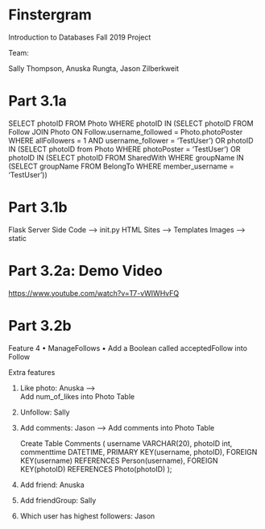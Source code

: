 # Finstergram
Introduction to Databases Fall 2019 Project

Team:

Sally Thompson, Anuska Rungta, Jason Zilberkweit 


# Part 3.1a
SELECT photoID FROM Photo WHERE photoID IN 
(SELECT photoID FROM Follow JOIN Photo ON Follow.username_followed = Photo.photoPoster WHERE allFollowers = 1 AND username_follower = ‘TestUser’) OR photoID IN (SELECT photoID from Photo WHERE photoPoster = ‘TestUser’)
OR 
photoID IN (SELECT photoID FROM SharedWith WHERE groupName IN (SELECT groupName FROM BelongTo WHERE member_username = ‘TestUser’)) 



# Part 3.1b
Flask Server Side Code --> init.py
HTML Sites --> Templates 
Images --> static

# Part 3.2a: Demo Video
https://www.youtube.com/watch?v=T7-vWIWHvFQ


# Part 3.2b
Feature 4 
•	ManageFollows
•	Add a Boolean called acceptedFollow into Follow

Extra features
1.	Like photo: Anuska --> 	
    Add num_of_likes into Photo Table
    
2.	Unfollow: Sally

3.	Add comments: Jason --> 
    Add comments into Photo Table
    
    Create Table Comments ( 
    username VARCHAR(20),
    photoID int, 
    commenttime DATETIME,
    PRIMARY KEY(username, photoID),
    FOREIGN KEY(username) REFERENCES Person(username),
    FOREIGN KEY(photoID) REFERENCES Photo(photoID)
    );
    
4.	Add friend: Anuska

5.	Add friendGroup: Sally

6.	Which user has highest followers: Jason





